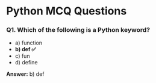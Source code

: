 # Python MCQ Questions

### Q1. Which of the following is a Python keyword?
- a) function  
- **b) def ✅**  
- c) fun  
- d) define  

**Answer:** b) def